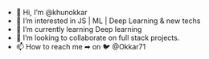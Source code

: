 - 👋 Hi, I’m @khunokkar
- 👀 I’m interested in JS | ML | Deep Learning & new techs
- 🌱 I’m currently learning Deep learning
- 💞️ I’m looking to collaborate on full stack projects.
- 📫 How to reach me ➡ on 🐦 @Okkar71


<!---
khunokkar/khunokkar is a ✨ special ✨ repository because its `README.md` (this file) appears on your GitHub profile.
You can click the Preview link to take a look at your changes.
--->
